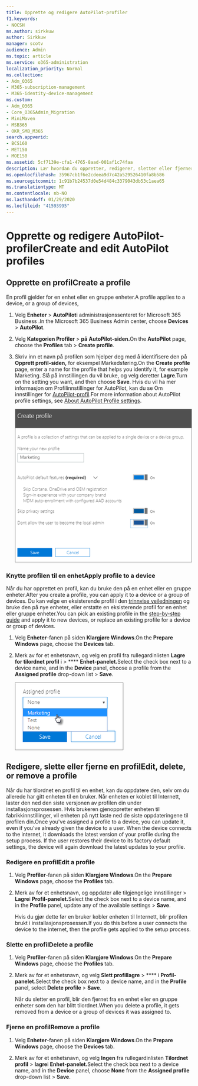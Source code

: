 ```yaml
---
title: Opprette og redigere AutoPilot-profiler
f1.keywords:
- NOCSH
ms.author: sirkkuw
author: Sirkkuw
manager: scotv
audience: Admin
ms.topic: article
ms.service: o365-administration
localization_priority: Normal
ms.collection:
- Adm_O365
- M365-subscription-management
- M365-identity-device-management
ms.custom:
- Adm_O365
- Core_O365Admin_Migration
- MiniMaven
- MSB365
- OKR_SMB_M365
search.appverid:
- BCS160
- MET150
- MOE150
ms.assetid: 5cf7139e-cfa1-4765-8aad-001af1c74faa
description: Lær hvordan du oppretter, redigerer, sletter eller fjerner AutoPilot-profiler.
ms.openlocfilehash: 35967cb1f6e2cdeea9d7c42a529526410fa8b586
ms.sourcegitcommit: 1c91b7b24537d0e54d484c3379043db53c1aea65
ms.translationtype: MT
ms.contentlocale: nb-NO
ms.lasthandoff: 01/29/2020
ms.locfileid: "41593995"
---
```

# <a name="create-and-edit-autopilot-profiles"></a><span data-ttu-id="0c27c-103">Opprette og redigere AutoPilot-profiler</span><span class="sxs-lookup"><span data-stu-id="0c27c-103">Create and edit AutoPilot profiles</span></span>

## <a name="create-a-profile"></a><span data-ttu-id="0c27c-104">Opprette en profil</span><span class="sxs-lookup"><span data-stu-id="0c27c-104">Create a profile</span></span>

<span data-ttu-id="0c27c-105">En profil gjelder for en enhet eller en gruppe enheter.</span><span class="sxs-lookup"><span data-stu-id="0c27c-105">A profile applies to a device, or a group of devices,</span></span>
  
1. <span data-ttu-id="0c27c-106">Velg **Enheter** \> **AutoPilot**i administrasjonssenteret for Microsoft 365 Business .</span><span class="sxs-lookup"><span data-stu-id="0c27c-106">In the Microsoft 365 Business Admin center, choose **Devices** \> **AutoPilot**.</span></span>
  
2. <span data-ttu-id="0c27c-107">Velg **Kategorien Profiler** \> **på** **AutoPilot-siden.**</span><span class="sxs-lookup"><span data-stu-id="0c27c-107">On the **AutoPilot** page, choose the **Profiles** tab \> **Create profile**.</span></span>
    
3. <span data-ttu-id="0c27c-108">Skriv inn et navn på profilen som hjelper deg med å identifisere den på **Opprett profil-siden,** for eksempel Markedsføring.</span><span class="sxs-lookup"><span data-stu-id="0c27c-108">On the **Create profile** page, enter a name for the profile that helps you identify it, for example Marketing.</span></span> <span data-ttu-id="0c27c-109">Slå på innstillingen du vil bruke, og velg deretter **Lagre**.</span><span class="sxs-lookup"><span data-stu-id="0c27c-109">Turn on the setting you want, and then choose **Save**.</span></span> <span data-ttu-id="0c27c-110">Hvis du vil ha mer informasjon om Profilinnstillinger for AutoPilot, kan du se Om innstillinger for [AutoPilot-profil](autopilot-profile-settings.md).</span><span class="sxs-lookup"><span data-stu-id="0c27c-110">For more information about AutoPilot profile settings, see [About AutoPilot Profile settings](autopilot-profile-settings.md).</span></span>
    
    ![Enter name and turn on settings in the Create profile panel.](media/63b5a00d-6a5d-48d0-9557-e7531e80702a.png)
  
### <a name="apply-profile-to-a-device"></a><span data-ttu-id="0c27c-112">Knytte profilen til en enhet</span><span class="sxs-lookup"><span data-stu-id="0c27c-112">Apply profile to a device</span></span>

<span data-ttu-id="0c27c-113">Når du har opprettet en profil, kan du bruke den på en enhet eller en gruppe enheter.</span><span class="sxs-lookup"><span data-stu-id="0c27c-113">After you create a profile, you can apply it to a device or a group of devices.</span></span> <span data-ttu-id="0c27c-114">Du kan velge en eksisterende profil i den [trinnvise veiledningen](add-autopilot-devices-and-profile.md) og bruke den på nye enheter, eller erstatte en eksisterende profil for en enhet eller gruppe enheter.</span><span class="sxs-lookup"><span data-stu-id="0c27c-114">You can pick an existing profile in the [step-by-step guide](add-autopilot-devices-and-profile.md) and apply it to new devices, or replace an existing profile for a device or group of devices.</span></span> 
  
1. <span data-ttu-id="0c27c-115">Velg **Enheter**-fanen på siden **Klargjøre Windows**.</span><span class="sxs-lookup"><span data-stu-id="0c27c-115">On the **Prepare Windows** page, choose the **Devices** tab.</span></span> 
    
2. <span data-ttu-id="0c27c-116">Merk av for et enhetsnavn, og velg en profil fra rullegardinlisten **Lagre for tilordnet profil** i \> \*\*\*\* **Enhet-panelet.**</span><span class="sxs-lookup"><span data-stu-id="0c27c-116">Select the check box next to a device name, and in the **Device** panel, choose a profile from the **Assigned profile** drop-down list \> **Save**.</span></span>
    
    ![In the Device panel, select an Assigned profile to apply it.](media/ed0ce33f-9241-4403-a5de-2dddffdc6fb9.png)
  
## <a name="edit-delete-or-remove-a-profile"></a><span data-ttu-id="0c27c-118">Redigere, slette eller fjerne en profil</span><span class="sxs-lookup"><span data-stu-id="0c27c-118">Edit, delete, or remove a profile</span></span>

<span data-ttu-id="0c27c-p103">Når du har tilordnet en profil til en enhet, kan du oppdatere den, selv om du allerede har gitt enheten til en bruker. Når enheten er koblet til Internett, laster den ned den siste versjonen av profilen din under installasjonsprosessen. Hvis brukeren gjenoppretter enheten til fabrikkinnstillinger, vil enheten på nytt laste ned de siste oppdateringene til profilen din.</span><span class="sxs-lookup"><span data-stu-id="0c27c-p103">Once you've assigned a profile to a device, you can update it, even if you've already given the device to a user. When the device connects to the internet, it downloads the latest version of your profile during the setup process. If the user restores their device to its factory default settings, the device will again download the latest updates to your profile.</span></span> 
  
### <a name="edit-a-profile"></a><span data-ttu-id="0c27c-122">Redigere en profil</span><span class="sxs-lookup"><span data-stu-id="0c27c-122">Edit a profile</span></span>

1. <span data-ttu-id="0c27c-123">Velg **Profiler**-fanen på siden **Klargjøre Windows**.</span><span class="sxs-lookup"><span data-stu-id="0c27c-123">On the **Prepare Windows** page, choose the **Profiles** tab.</span></span> 
    
2. <span data-ttu-id="0c27c-124">Merk av for et enhetsnavn, og oppdater alle tilgjengelige innstillinger \> **Lagre**i **Profil-panelet.**</span><span class="sxs-lookup"><span data-stu-id="0c27c-124">Select the check box next to a device name, and in the **Profile** panel, update any of the available settings \> **Save**.</span></span>
    
    <span data-ttu-id="0c27c-125">Hvis du gjør dette før en bruker kobler enheten til Internett, blir profilen brukt i installasjonsprosessen.</span><span class="sxs-lookup"><span data-stu-id="0c27c-125">If you do this before a user connects the device to the internet, then the profile gets applied to the setup process.</span></span>
    
### <a name="delete-a-profile"></a><span data-ttu-id="0c27c-126">Slette en profil</span><span class="sxs-lookup"><span data-stu-id="0c27c-126">Delete a profile</span></span>

1. <span data-ttu-id="0c27c-127">Velg **Profiler**-fanen på siden **Klargjøre Windows**.</span><span class="sxs-lookup"><span data-stu-id="0c27c-127">On the **Prepare Windows** page, choose the **Profiles** tab.</span></span> 
    
2. <span data-ttu-id="0c27c-128">Merk av for et enhetsnavn, og velg **Slett profillagre** \> \*\*\*\* i **Profil-panelet.**</span><span class="sxs-lookup"><span data-stu-id="0c27c-128">Select the check box next to a device name, and in the **Profile** panel, select **Delete profile** \> **Save**.</span></span>
    
    <span data-ttu-id="0c27c-129">Når du sletter en profil, blir den fjernet fra en enhet eller en gruppe enheter som den har blitt tilordnet.</span><span class="sxs-lookup"><span data-stu-id="0c27c-129">When you delete a profile, it gets removed from a device or a group of devices it was assigned to.</span></span>
    
### <a name="remove-a-profile"></a><span data-ttu-id="0c27c-130">Fjerne en profil</span><span class="sxs-lookup"><span data-stu-id="0c27c-130">Remove a profile</span></span>

1. <span data-ttu-id="0c27c-131">Velg **Enheter**-fanen på siden **Klargjøre Windows**.</span><span class="sxs-lookup"><span data-stu-id="0c27c-131">On the **Prepare Windows** page, choose the **Devices** tab.</span></span> 
    
2. <span data-ttu-id="0c27c-132">Merk av for et enhetsnavn, og velg **Ingen** fra rullegardinlisten **Tilordnet profil** \> **lagre**i **Enhet-panelet.**</span><span class="sxs-lookup"><span data-stu-id="0c27c-132">Select the check box next to a device name, and in the **Device** panel, choose **None** from the **Assigned profile** drop-down list \> **Save**.</span></span>
    
